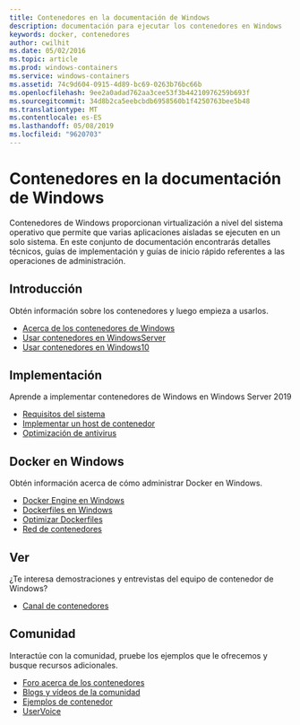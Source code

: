 ```yaml
---
title: Contenedores en la documentación de Windows
description: documentación para ejecutar los contenedores en Windows
keywords: docker, contenedores
author: cwilhit
ms.date: 05/02/2016
ms.topic: article
ms.prod: windows-containers
ms.service: windows-containers
ms.assetid: 74c9d604-0915-4d89-bc69-0263b76bc66b
ms.openlocfilehash: 9ee2a0adad762aa3cee53f3b44210976259b693f
ms.sourcegitcommit: 34d8b2ca5eebcbdb6958560b1f4250763bee5b48
ms.translationtype: MT
ms.contentlocale: es-ES
ms.lasthandoff: 05/08/2019
ms.locfileid: "9620703"
---
```

# <a name="containers-on-windows-documentation"></a>Contenedores en la documentación de Windows

Contenedores de Windows proporcionan virtualización a nivel del sistema operativo que permite que varias aplicaciones aisladas se ejecuten en un solo sistema. En este conjunto de documentación encontrarás detalles técnicos, guías de implementación y guías de inicio rápido referentes a las operaciones de administración.

## <a name="getting-started"></a>Introducción
Obtén información sobre los contenedores y luego empieza a usarlos.
* [Acerca de los contenedores de Windows](about/index.md)
* [Usar contenedores en WindowsServer](quick-start/quick-start-windows-server.md)
* [Usar contenedores en Windows10](quick-start/quick-start-windows-10.md)

## <a name="deployment"></a>Implementación
Aprende a implementar contenedores de Windows en Windows Server 2019

* [Requisitos del sistema](deploy-containers/system-requirements.md)
* [Implementar un host de contenedor](deploy-containers/deploy-containers-on-server.md)
* [Optimización de antivirus](https://docs.microsoft.com/windows-hardware/drivers/ifs/anti-virus-optimization-for-windows-containers)

## <a name="docker-on-windows"></a>Docker en Windows
Obtén información acerca de cómo administrar Docker en Windows.
* [Docker Engine en Windows](manage-docker/configure-docker-daemon.md)
* [Dockerfiles en Windows](manage-docker/manage-windows-dockerfile.md)
* [Optimizar Dockerfiles](manage-docker/optimize-windows-dockerfile.md)
* [Red de contenedores](container-networking/architecture.md)

## <a name="watch"></a>Ver
¿Te interesa demostraciones y entrevistas del equipo de contenedor de Windows?
* [Canal de contenedores](https://channel9.msdn.com/Blogs/containers)

## <a name="community"></a>Comunidad
Interactúe con la comunidad, pruebe los ejemplos que le ofrecemos y busque recursos adicionales.
* [Foro acerca de los contenedores](https://social.msdn.microsoft.com/Forums/home?forum=windowscontainers)
* [Blogs y vídeos de la comunidad](communitylinks.md)
* [Ejemplos de contenedor](https://docs.microsoft.com/virtualization/windowscontainers/samples)
* [UserVoice](https://windowsserver.uservoice.com/forums/304624-containers)
